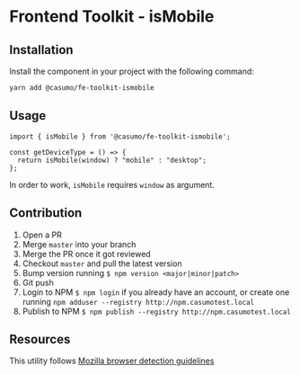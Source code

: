 # Frontend Toolkit - isMobile

## Installation

Install the component in your project with the following command:

```Bash
yarn add @casumo/fe-toolkit-ismobile
```

## Usage

```JS
import { isMobile } from '@casumo/fe-toolkit-ismobile';

const getDeviceType = () => {
  return isMobile(window) ? "mobile" : "desktop";
};
```

In order to work, `isMobile` requires `window` as argument.

## Contribution

1. Open a PR
2. Merge `master` into your branch
3. Merge the PR once it got reviewed
4. Checkout `master` and pull the latest version
5. Bump version running `$ npm version <major|minor|patch>`
6. Git push
7. Login to NPM `$ npm login` if you already have an account, or create one running `npm adduser --registry http://npm.casumotest.local`
8. Publish to NPM `$ npm publish --registry http://npm.casumotest.local`

## Resources

This utility follows [Mozilla browser detection guidelines](https://developer.mozilla.org/en-US/docs/Web/HTTP/Browser_detection_using_the_user_agent)
